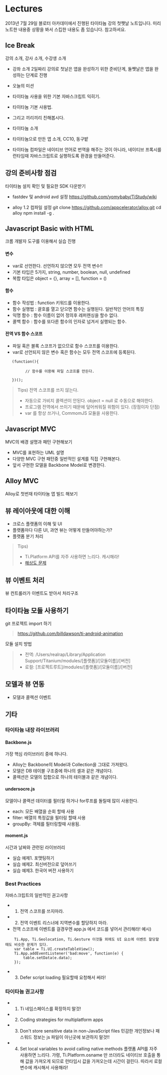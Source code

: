 Lectures
========
2013년 7월 29일 블로터 아카데미에서 진행된 타이타늄 강의 첫쨋날 노트입니다. 
미리 노트한 내용중 상황을 봐서 스킵한 내용도 좀 있습니다. 참고하셔요. 


## Ice Break
강의 소개, 강사 소개, 수강생 소개 

- 강좌 소개 
 2일짜리 강의로 첫날은 앱을 완성하기 위한 준비단계, 둘쨋날은 앱을 완성하는 단계로 진행 

- 오늘의 미션 
 - 타이타늄 사용을 위한 기본 자바스크립트 익히기.
 - 타이타늄 기본 사용법.
 - 그리고 끼리끼리 친해봅시다.

- 타이타늄 소개
 - 타이타늄으로 만든 앱 소개, CC10, 동구밭 
 - 타이타늄 컴파일은 네이티브 언어로 번역을 해주는 것이 아니라, 네이티브 프록시를 런타임때 자바스크립트로 실행하도록 환경을 만들어준다.

## 강의 준비사항 점검
타이타늄 설치 확인 및 필요한 SDK 다운받기

- fastdev 및 android avd 설정
    https://github.com/yomybaby/TiStudy/wiki
       
- alloy 1.2 컴파일 설정
    git clone https://github.com/appcelerator/alloy.git
    cd alloy
    npm install -g .

## Javascript Basic with HTML
크롬 개발자 도구를 이용해서 실습 진행

#### 변수
- var로 선언한다. 선언하지 않으면 모두 전역 변수!! 
- 기본 타입은 5가지, string, number, boolean, null, undefined
- 복합 타입은 object = {}, array = [], function = () 
 
#### 함수
- 함수 작성법 : function 키워드를 이용한다. 
- 함수 실행법 : 괄호를 열고 닫으면 함수는 실행된다. 일반적인 언어의 특징
- 익명 함수 : 함수 이름이 없어 정의후 레퍼렌싱을 할수 없다. 
- 콜백 함수 : 함수를 또다른 함수의 인자로 넘겨서 실행되는 함수.

#### 전역 VS 함수 스코프
- 파일 혹은 블록 스코프가 없으므로 함수 스코프를 이용한다. 
- var로 선언되지 않은 변수 혹은 함수는 모두 전역 스코프에 등록된다. 

```
   (function(){ 
   
 	   	 // 함수를 이용해 파일 스코프를 만든다. 
 	
   })();
```

> Tips) 전역 스코프를 쓰지 않는다.
> - 자동으로 가비지 콜렉션이 안된다. object = null 로 수동으로 해야한다. 
> - 프로그램 전역에서 쓰이기 때문에 덮어씌워질 위험이 있다. (장점이자 단점)
> - var 를 항상 쓰거나, CommomJS 모듈을 사용한다.
  

## Javascript MVC 
MVC의 배경 설명과 패턴 구현해보기

* MVC를 표현하는 UML 설명
* 다양한 MVC 구현 패턴중 일반적인 설계를 직접 구현해본다.  
* 앞서 구현한 모델을 Backbone Model로 변경한다. 
  
  
## Alloy MVC
Alloy로 첫번재 타이타늄 앱 빌드 해보기

## 뷰 레이아웃에 대한 이해
* 크로스 플랫폼의 이해 및 UI 
* 플랫폼마다 다른 UI, 과연 뷰는 어떻게 만들어야하는가?
* 플랫폼 분기 처리 

> Tips) 
> - Ti.Platform API를 자주 사용하면 느리다. 캐시해라!
> - [해상도 문제][1]

[1]:http://oniz.tistory.com/114
  

## 뷰 이벤트 처리 
뷰 컨트롤러가 이벤트도 받아서 처리구조


## 타이타늄 모듈 사용하기 
git 프로젝트 import 하기 
> https://github.com/billdawson/ti-android-animation
  
모듈 설치 방법 
> - 전역: /Users/realrap/Library/Application Support/Titanium/modules/[플랫폼]/[모듈이름]/[버전]
> - 로컬: [프로젝트루트]/modules/[플랫폼]/[모듈이름]/[버전]


## 모델과 뷰 연동 
- 모델과 콜렉션 이벤트 

## 기타 
### 타이타늄 내장 라이브러리 
#### Backbone.js 
가장 핵심 라이브러리 중에 하나다. 

- Alloy는 Backbone의 Model과 Collection을 그대로 가져왔다. 
- 모델은 DB 테이블 구조중에 하나의 셀과 같은 개념이다.
- 콜렉션은 모델의 집합으로 하나의 테이블과 같은 개념이다. 


#### undersocre.js 
모델이나 콜랙션 데이터를 필터릴 하거나 for루프를 돌릴때 많이 사용한다. 
- each: 모든 배열을 순회 할때 사용
- filter: 배열의 특정값을 필터링 할때 사용
- groupBy: 객체를 필터링할때 사용됨.

#### moment.js 
시간과 날짜와 관련된 라이브러리 

- 실습 예제1. 포맷팅하기 
- 실습 예제2. 최신버전으로 덮어쓰기 
- 실습 예제3. 한국어 버전 사용하기


### Best Practices
자바스크립트의 일반적인 권고사항

* 1) 전역 스코프를 쓰지마라. 
* 2) 전역 이벤트 리스너에 지역변수를 할당하지 마라. 
* 전역 스코프에 이벤트를 걸경우엔 app.js 에서 코드를 넣어서 관리해라!
  예시)
```
    Ti.App, Ti.Geolocation, Ti.Gesture 이것들 외에도 UI 요소에 이벤트 할당할때도 비슷한 문제가 있다.
    var table = Ti.UI.createTableView();
    Ti.App.addEventListener('bad:move', function(e) {
        table.setData(e.data);
    });
```
* 3) Defer script loading
  필요할때 요청해서 써라! 
 
### 타이타늄 권고사항
* 1) Ti 네임스페이스를 확장하지 말것!
* 2) Coding strategies for multiplatform apps
* 3) Don't store sensitive data in non-JavaScript files
   민감한 개인정보나 패스워드 정보는 js 파일이 아닌곳에 보관하지 말것!! 
* 4) Set local variables to avoid calling native methods
  플랫폼 API를 자주 사용하면 느리다. 가령, Ti.Platform.osname 만 쓰더라도 네이티브 호출을 통해 값을 가져오게 되므로 런타임시 값을 가져오는데 시간이 걸린다. 따라서 로컬 변수에 캐시해서 사용해라!
 
